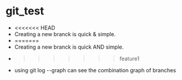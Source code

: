 # git_test

* <<<<<<< HEAD
* Creating a new branck is quick & simple.
* =======
* Creating a new branck is quick AND simple.
* >>>>>>> feature1
* using git log --graph can see the combination graph of branches

